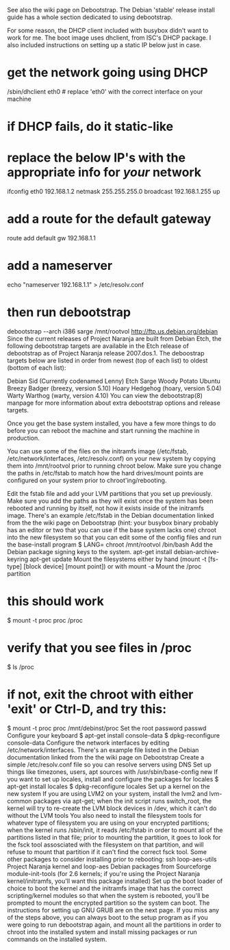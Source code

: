 See also the wiki page on Debootstrap. The Debian 'stable' release install guide has a whole section dedicated to using debootstrap.

For some reason, the DHCP client included with busybox didn't want to work for me. The boot image uses dhclient, from ISC's DHCP package. I also included instructions on setting up a static IP below just in case.

# get the network going using DHCP
/sbin/dhclient eth0 # replace 'eth0' with the correct interface on your machine

# if DHCP fails, do it static-like
# replace the below IP's with the appropriate info for *your* network
ifconfig eth0 192.168.1.2 netmask 255.255.255.0 broadcast 192.168.1.255 up
# add a route for the default gateway
route add default gw 192.168.1.1
# add a nameserver
echo "nameserver 192.168.1.1" > /etc/resolv.conf

# then run debootstrap
debootstrap --arch i386 sarge /mnt/rootvol http://ftp.us.debian.org/debian
Since the current releases of Project Naranja are built from Debian Etch, the following debootstrap targets are available in the Etch release of debootstrap as of Project Naranja release 2007.dos.1. The deboostrap targets below are listed in order from newest (top of each list) to oldest (bottom of each list):

Debian
Sid (Currently codenamed Lenny)
Etch
Sarge
Woody
Potato
Ubuntu
Breezy Badger (breezy, version 5.10)
Hoary Hedgehog (hoary, version 5.04)
Warty Warthog (warty, version 4.10)
You can view the debootstrap(8) manpage for more information about extra debootstrap options and release targets.

Once you get the base system installed, you have a few more things to do before you can reboot the machine and start running the machine in production.

You can use some of the files on the initramfs image (/etc/fstab, /etc/network/interfaces, /etc/resolv.conf) on your new system by copying them into /mnt/rootvol prior to running chroot below. Make sure you change the paths in /etc/fstab to match how the hard drives/mount points are configured on your system prior to chroot'ing/rebooting.

Edit the fstab file and add your LVM partitions that you set up previously. Make sure you add the paths as they will exist once the system has been rebooted and running by itself, not how it exists inside of the initramfs image. There's an example /etc/fstab in the Debian documentation linked from the the wiki page on Debootstrap (hint: your busybox binary probably has an editor or two that you can use if the base system lacks one)
chroot into the new filesystem so that you can edit some of the config files and run the base-install program
$ LANG= chroot /mnt/rootvol /bin/bash
Add the Debian package signing keys to the system.
apt-get install debian-archive-keyring
apt-get update
Mount the filesystems either by hand (mount -t [fs-type] [block device] [mount point]) or with mount -a
Mount the /proc partition
# this should work
$ mount -t proc proc /proc

# verify that you see files in /proc
$ ls /proc

# if not, exit the chroot with either 'exit' or Ctrl-D, and try this:
$ mount -t proc proc /mnt/debinst/proc
Set the root password
passwd
Configure your keyboard
$ apt-get install console-data
$ dpkg-reconfigure console-data
Configure the network interfaces by editing /etc/network/interfaces. There's an example file listed in the Debian documentation linked from the the wiki page on Debootstrap
Create a simple /etc/resolv.conf file so you can resolve servers using DNS
Set up things like timezones, users, apt sources with /usr/sbin/base-config new
If you want to set up locales, install and configure the packages for locales
$ apt-get install locales
$ dpkg-reconfigure locales
Set up a kernel on the new system
If you are using LVM2 on your system, install the lvm2 and lvm-common packages via apt-get; when the init script runs switch_root, the kernel will try to re-create the LVM block devices in /dev, which it can't do without the LVM tools
You also need to install the filesystem tools for whatever type of filesystem you are using on your encrypted partitions; when the kernel runs /sbin/init, it reads /etc/fstab in order to mount all of the partitions listed in that file; prior to mounting the partition, it goes to look for the fsck tool assosciated with the filesystem on that partition, and will refuse to mount that partition if it can't find the correct fsck tool.
Some other packages to consider installing prior to rebooting:
ssh
loop-aes-utils
Project Naranja kernel and loop-aes Debian packages from Sourceforge
module-init-tools (for 2.6 kernels; if you're using the Project Naranja kernel/initramfs, you'll want this package installed)
Set up the boot loader of choice to boot the kernel and the initramfs image that has the correct scripting/kernel modules so that when the system is rebooted, you'll be prompted to mount the encrypted partition so the system can boot. The instructions for setting up GNU GRUB are on the next page.
If you miss any of the steps above, you can always boot to the setup program as if you were going to run debootstrap again, and mount all the partitions in order to chroot into the installed system and install missing packages or run commands on the installed system.
